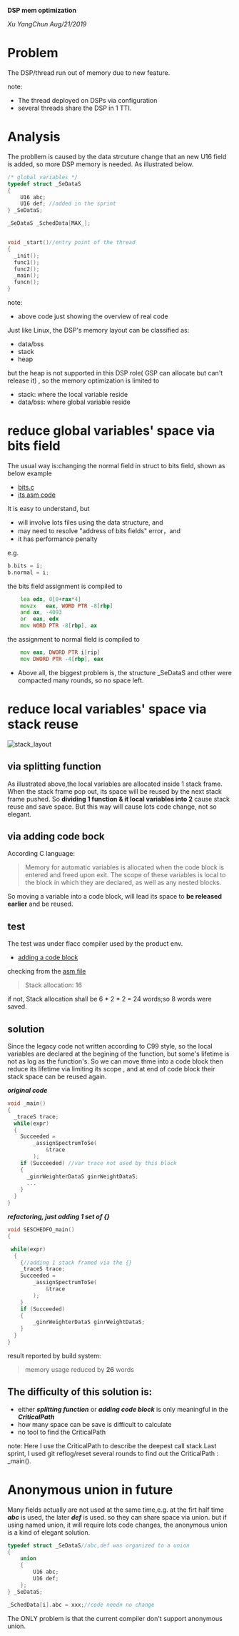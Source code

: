 ﻿**DSP mem optimization**

*Xu YangChun Aug/21/2019*

# Problem
The DSP/thread run out of memory due to new feature. 

note:
* The thread deployed on DSPs via configuration
* several threads share the DSP in 1 TTI.

# Analysis
The probllem is caused by the data strcuture change that an new U16 field is added,  so more DSP memory is needed. As illustrated below.

```c
/* global variables */
typedef struct _SeDataS
{
	U16 abc;
	U16 def; //added in the sprint
} _SeDataS;

_SeDataS _SchedData[MAX_];


void _start()//entry point of the thread
{
  _init();
  func1();
  func2();
  _main();
  funcn();
}
```  
note:
* above code just showing the overview of real code

Just like Linux, the DSP's memory layout can be classified as:
* data/bss
* stack
* heap

but the heap is not supported in this DSP role( GSP can allocate but can't release it) , so the memory optimization is limited to  
* stack:  where the local variable reside 
* data/bss: where global variable reside

<!-- pagebreak -->
# reduce global variables' space via bits field
The usual way is:changing the normal field in struct to bits field, shown as below example 

* [bits.c](intel/bits.c)
* [its asm code](intel/bits.s)

It is easy to understand, but 
* will involve lots files using the data structure, and
* may need to resolve "address of bits fields" error，and
* it has performance penalty

e.g.
```c
b.bits = i;
b.normal = i;
```
the bits field assignment is compiled to
```asm
	lea	edx, 0[0+rax*4]
	movzx	eax, WORD PTR -8[rbp]
	and	ax, -4093
	or	eax, edx
	mov	WORD PTR -8[rbp], ax
```
the assignment to normal field is  compiled to
```asm
	mov	eax, DWORD PTR i[rip]
	mov	DWORD PTR -4[rbp], eax
```
* Above all, the biggest problem is, the structure _SeDataS and other were compacted many rounds, so no space left.


# reduce local variables' space via stack reuse
![stack_layout](stack_layout.png)

## via splitting function
As illustrated above,the local variables are allocated inside 1 stack frame. When the stack frame pop out, its space will be reused by the next stack frame pushed. So **dividing 1 function & it local variables into 2**  cause stack reuse and save space. But this way will cause lots code change, not so elegant.

## via adding code bock
According C language:
> Memory for automatic variables is allocated when the code block is entered and freed upon exit. The scope of these variables is local to the block in which they are declared, as well as any nested blocks.

So moving a variable into a code block, will lead its space to **be released earlier** and be reused.

## test

The test was under flacc compiler used by the product env.

* [adding a code block](flacc/stack_reuse.c)

checking  from the [asm file](flacc/stack_reuse.s)

> Stack allocation: 16

if not, Stack allocation shall be 6 * 2 * 2 = 24 words;so 8 words were saved.

## solution

Since the legacy code not written according to C99 style, so the local variables are declared at the begining of the function, but some's lifetime is not as log as the function's. So we can move thme into a code block then reduce its lifetime via limiting its scope , and at end of code block their stack space can be reused again.

***original code***
```c
void _main()
{
  _traceS trace;
  while(expr)
  {
    Succeeded =
        _assignSpectrumToSe(
            &trace
        );
    if (Succeeded) //var trace not used by this block 
    {
      _ginrWeighterDataS ginrWeightDataS;
	  ... 
    }    
  }
}
```
***refactoring, just adding 1 set of {}***
```c
void SESCHEDFO_main()
{

 while(expr)
  {
    {//adding 1 stack framed via the {}
    _traceS trace;
    Succeeded =
        _assignSpectrumToSe(
            &trace
        );
    }
    if (Succeeded)
    {
        _ginrWeighterDataS ginrWeightDataS;
    }    
  }
}
```

result reported by build system: 
> memory usage reduced by **26** words

## The difficulty of this solution is:


* either ***splitting function*** or ***adding code block*** is only meaningful in the ***CriticalPath***
* how many space can be save is difficult to calculate
* no tool to find the CriticalPath

note:
Here I use the CriticalPath to describe the deepest call stack.Last sprint, I used git reflog/reset several rounds to find out the CriticalPath : _main().

# Anonymous union in future
Many fields actually are not used at the same time,e.g. at the firt half time ***abc*** is used, the later ***def*** is used. so they can share space via union. but if using named union, it will require lots code changes, the anonymous union is a kind of elegant solution.

```c
typedef struct _SeDataS//abc,def was organized to a union
{
	union
	{
		U16 abc;
		U16 def;
	};
} _SeDataS;	

_SchedData[i].abc = xxx;//code needn no change
```
The ONLY problem is that the current compiler don't support anonymous union.







